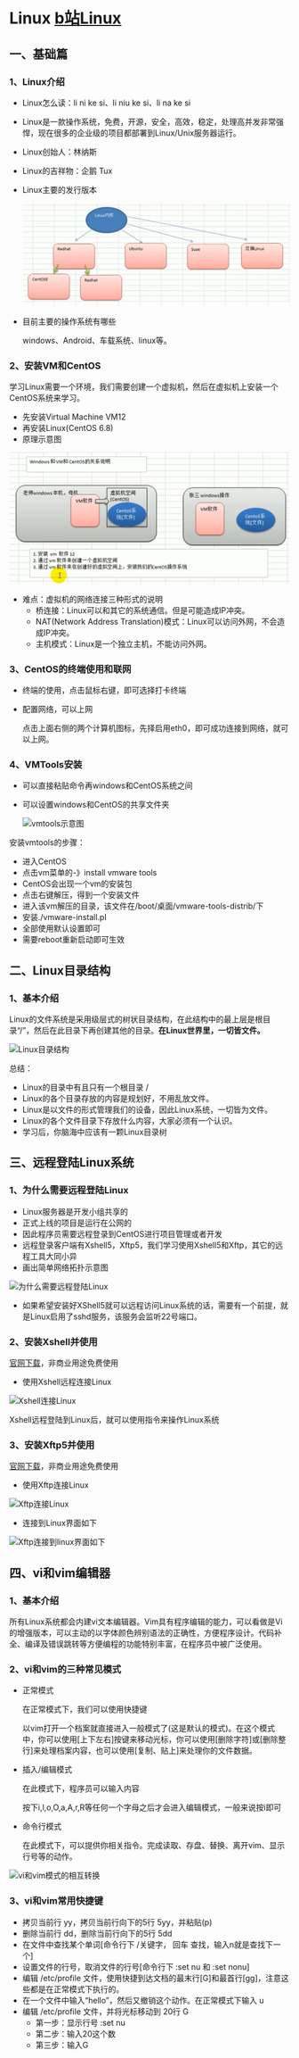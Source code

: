 # Linux [b站Linux](https://www.bilibili.com/video/BV1dW411M7xL)

## 一、基础篇

### 1、Linux介绍

- Linux怎么读：li ni ke si、li niu ke si、li na ke si

- Linux是一款操作系统，免费，开源，安全，高效，稳定，处理高并发非常强悍，现在很多的企业级的项目都部署到Linux/Unix服务器运行。

- Linux创始人：林纳斯

- Linux的吉祥物：企鹅 Tux

- Linux主要的发行版本

  ![Linux发行版.png](https://github.com/Ellery-Lee/JavaNotes/blob/master/pictures/Linux%E5%8F%91%E8%A1%8C%E7%89%88.png?raw=true)

- 目前主要的操作系统有哪些

  windows、Android、车载系统、linux等。

### 2、安装VM和CentOS

学习Linux需要一个环境，我们需要创建一个虚拟机，然后在虚拟机上安装一个CentOS系统来学习。

- 先安装Virtual Machine VM12
- 再安装Linux(CentOS 6.8)
- 原理示意图

![Windows和VM和CentOS关系图.png](https://github.com/Ellery-Lee/JavaNotes/blob/master/pictures/Windows%E5%92%8CVM%E5%92%8CCentOS%E5%85%B3%E7%B3%BB%E5%9B%BE.png?raw=true)

- 难点：虚拟机的网络连接三种形式的说明
  - 桥连接：Linux可以和其它的系统通信。但是可能造成IP冲突。
  - NAT(Network Address Translation)模式：Linux可以访问外网，不会造成IP冲突。
  - 主机模式：Linux是一个独立主机，不能访问外网。

### 3、CentOS的终端使用和联网

- 终端的使用，点击鼠标右键，即可选择打卡终端

- 配置网络，可以上网

  点击上面右侧的两个计算机图标，先择启用eth0，即可成功连接到网络，就可以上网。

### 4、VMTools安装

- 可以直接粘贴命令再windows和CentOS系统之间

- 可以设置windows和CentOS的共享文件夹

  ![vmtools示意图](D:\JavaHub\学习相关\Java笔记\pictures\vmtools示意图.png)

安装vmtools的步骤：

- 进入CentOS
- 点击vm菜单的-》install vmware tools
- CentOS会出现一个vm的安装包
- 点击右键解压，得到一个安装文件
- 进入该vm解压的目录，该文件在/boot/桌面/vmware-tools-distrib/下
- 安装./vmware-install.pl
- 全部使用默认设置即可
- 需要reboot重新启动即可生效

## 二、Linux目录结构

### 1、基本介绍

Linux的文件系统是采用级层式的树状目录结构，在此结构中的最上层是根目录“/”，然后在此目录下再创建其他的目录。**在Linux世界里，一切皆文件。**

![Linux目录结构](D:\JavaHub\学习相关\Java笔记\pictures\Linux目录结构.png)

总结：

- Linux的目录中有且只有一个根目录 /
- Linux的各个目录存放的内容是规划好，不用乱放文件。
- Linux是以文件的形式管理我们的设备，因此Linux系统，一切皆为文件。
- Linux的各个文件目录下存放什么内容，大家必须有一个认识。
- 学习后，你脑海中应该有一颗Linux目录树

## 三、远程登陆Linux系统

### 1、为什么需要远程登陆Linux

- Linux服务器是开发小组共享的
- 正式上线的项目是运行在公网的
- 因此程序员需要远程登录到CentOS进行项目管理或者开发
- 远程登录客户端有Xshell5，Xftp5，我们学习使用Xshell5和Xftp，其它的远程工具大同小异
- 画出简单网络拓扑示意图

![为什么需要远程登陆Linux](D:\JavaHub\学习相关\Java笔记\pictures\为什么需要远程登陆Linux.png)

- 如果希望安装好XShell5就可以远程访问Linux系统的话，需要有一个前提，就是Linux启用了sshd服务，该服务会监听22号端口。

### 2、安装Xshell并使用

[官网下载](https://www.netsarang.com/zh/xshell/)，非商业用途免费使用

- 使用Xshell远程连接Linux

![Xshell连接Linux](D:\JavaHub\学习相关\Java笔记\pictures\Xshell连接Linux.png)

Xshell远程登陆到Linux后，就可以使用指令来操作Linux系统

### 3、安装Xftp5并使用

[官网下载](https://www.netsarang.com/zh/xshell/)，非商业用途免费使用

- 使用Xftp连接Linux

![Xftp连接Linux](D:\JavaHub\学习相关\Java笔记\pictures\Xftp连接Linux.png)

- 连接到Linux界面如下

![Xftp连接到linux界面如下](D:\JavaHub\学习相关\Java笔记\pictures\Xftp连接到linux界面如下.png)

## 四、vi和vim编辑器

### 1、基本介绍

所有Linux系统都会内建vi文本编辑器。Vim具有程序编辑的能力，可以看做是Vi的增强版本，可以主动的以字体颜色辨别语法的正确性，方便程序设计。代码补全、编译及错误跳转等方便编程的功能特别丰富，在程序员中被广泛使用。

### 2、vi和vim的三种常见模式

- 正常模式

  在正常模式下，我们可以使用快捷键

  以vim打开一个档案就直接进入一般模式了(这是默认的模式)。在这个模式中，你可以使用[上下左右]按键来移动光标，你可以使用[删除字符]或[删除整行]来处理档案内容，也可以使用[复制、贴上]来处理你的文件数据。

- 插入/编辑模式

  在此模式下，程序员可以输入内容

  按下i,l,o,O,a,A,r,R等任何一个字母之后才会进入编辑模式，一般来说按i即可

- 命令行模式

  在此模式下，可以提供你相关指令。完成读取、存盘、替换、离开vim、显示行号等的动作。

![vi和vim模式的相互转换](D:\JavaHub\学习相关\Java笔记\pictures\vi和vim模式的相互转换.png)

### 3、vi和vim常用快捷键

- 拷贝当前行 yy，拷贝当前行向下的5行 5yy，并粘贴(p)
- 删除当前行 dd，删除当前行向下的5行 5dd
- 在文件中查找某个单词[命令行下 /关键字， 回车 查找，输入n就是查找下一个]
- 设置文件的行号，取消文件的行号[命令行下 :set nu 和  :set nonu]
- 编辑 /etc/profile 文件，使用快捷到达文档的最末行[G]和最首行[gg]，注意这些都是在正常模式下执行的。
- 在一个文件中输入“hello”，然后又撤销这个动作。在正常模式下输入  u
- 编辑 /etc/profile 文件，并将光标移动到 20行 G
  - 第一步：显示行号 :set nu
  - 第二步：输入20这个数
  - 第三步：输入G